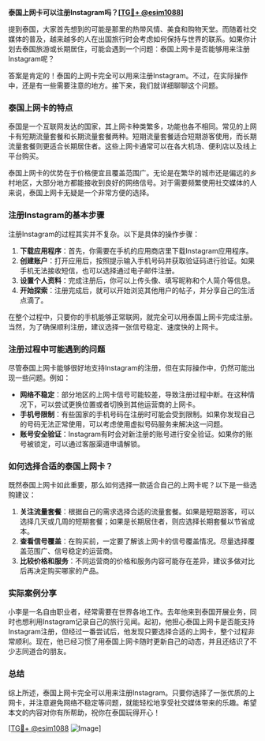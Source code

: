 **泰国上网卡可以注册Instagram吗？[[TG💪+ @esim1088](https://t.me/s/esim1088)]**

提到泰国，大家首先想到的可能是那里的热带风情、美食和购物天堂。而随着社交媒体的普及，越来越多的人在出国旅行时会考虑如何保持与世界的联系。如果你计划去泰国旅游或长期居住，可能会遇到一个问题：泰国上网卡是否能够用来注册Instagram呢？

答案是肯定的！泰国的上网卡完全可以用来注册Instagram。不过，在实际操作中，还是有一些需要注意的地方。接下来，我们就详细聊聊这个问题。

### 泰国上网卡的特点

泰国是一个互联网发达的国家，其上网卡种类繁多，功能也各不相同。常见的上网卡有短期流量套餐和长期流量套餐两种。短期流量套餐适合短期游客使用，而长期流量套餐则更适合长期居住者。这些上网卡通常可以在各大机场、便利店以及线上平台购买。

泰国上网卡的优势在于价格便宜且覆盖范围广。无论是在繁华的城市还是偏远的乡村地区，大部分地方都能接收到良好的网络信号。对于需要频繁使用社交媒体的人来说，泰国上网卡无疑是一个非常方便的选择。

### 注册Instagram的基本步骤

注册Instagram的过程其实并不复杂。以下是具体的操作步骤：

1. **下载应用程序**：首先，你需要在手机的应用商店里下载Instagram应用程序。
2. **创建账户**：打开应用后，按照提示输入手机号码并获取验证码进行验证。如果手机无法接收短信，也可以选择通过电子邮件注册。
3. **设置个人资料**：完成注册后，你可以上传头像、填写昵称和个人简介等信息。
4. **开始探索**：注册完成后，就可以开始浏览其他用户的帖子，并分享自己的生活点滴了。

在整个过程中，只要你的手机能够正常联网，就完全可以用泰国上网卡完成注册。当然，为了确保顺利注册，建议选择一张信号稳定、速度快的上网卡。

### 注册过程中可能遇到的问题

尽管泰国上网卡能够很好地支持Instagram的注册，但在实际操作中，仍然可能出现一些问题。例如：

- **网络不稳定**：部分地区的上网卡信号可能较差，导致注册过程中断。在这种情况下，可以尝试更换位置或者切换到其他运营商的上网卡。
- **手机号限制**：有些国家的手机号码在注册时可能会受到限制。如果你发现自己的号码无法正常使用，可以考虑使用虚拟号码服务来解决这一问题。
- **账号安全验证**：Instagram有时会对新注册的账号进行安全验证。如果你的账号被锁定，可以通过客服渠道申请解锁。

### 如何选择合适的泰国上网卡？

既然泰国上网卡如此重要，那么如何选择一款适合自己的上网卡呢？以下是一些选购建议：

1. **关注流量套餐**：根据自己的需求选择合适的流量套餐。如果是短期游客，可以选择几天或几周的短期套餐；如果是长期居住者，则应选择长期套餐以节省成本。
2. **查看信号覆盖**：在购买前，一定要了解该上网卡的信号覆盖情况。尽量选择覆盖范围广、信号稳定的运营商。
3. **比较价格和服务**：不同运营商的价格和服务内容可能存在差异，建议多做对比后再决定购买哪家的产品。

### 实际案例分享

小李是一名自由职业者，经常需要在世界各地工作。去年他来到泰国开展业务，同时也想利用Instagram记录自己的旅行见闻。起初，他担心泰国上网卡是否能支持Instagram注册，但经过一番尝试后，他发现只要选择合适的上网卡，整个过程非常顺利。现在，他已经习惯了用泰国上网卡随时更新自己的动态，并且还结识了不少志同道合的朋友。

### 总结

综上所述，泰国上网卡完全可以用来注册Instagram。只要你选择了一张优质的上网卡，并注意避免网络不稳定等问题，就能轻松地享受社交媒体带来的乐趣。希望本文的内容对你有所帮助，祝你在泰国玩得开心！

[[TG💪+ @esim1088](https://t.me/s/esim1088) ![Image](https://i.postimg.cc/4NQfJmqS/Snipaste-2025-05-13-00-14-12.png)]